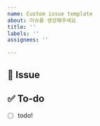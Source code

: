 ```yaml
---
name: Custom issue template
about: 이슈를 생성해주세요
title: ''
labels: ''
assignees: ''

---
```


## 📌  Issue
<!-- 이슈에 대해 간략하게 설명해주세요 -->

## ✅  To-do
<!-- 진행할 작업에 대해 적어주세요 -->
- [ ] todo!
